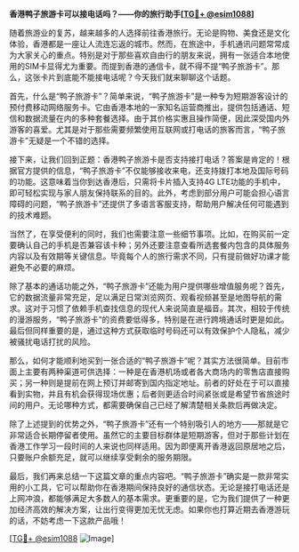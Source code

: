 **香港鸭子旅游卡可以接电话吗？——你的旅行助手[[TG💪+ @esim1088](https://t.me/s/esim1088)]**

随着旅游业的复苏，越来越多的人选择前往香港旅行。无论是购物、美食还是文化体验，香港都是一座让人流连忘返的城市。然而，在旅途中，手机通讯问题常常成为大家关心的重点。特别是对于那些喜欢自由行的朋友来说，拥有一张适合本地使用的SIM卡显得尤为重要。而提到香港的通信卡，就不得不提“鸭子旅游卡”。那么，这张卡片到底能不能接电话呢？今天我们就来聊聊这个话题。

首先，什么是“鸭子旅游卡”？简单来说，“鸭子旅游卡”是一种专为短期游客设计的预付费移动网络服务卡。它由香港本地的一家知名运营商推出，提供包括通话、短信和数据流量在内的多种套餐选择。由于其价格实惠且操作简便，因此深受国内外游客的喜爱。尤其是对于那些需要频繁使用互联网或打电话的旅客而言，“鸭子旅游卡”无疑是一个不错的选择。

接下来，让我们回到正题：香港鸭子旅游卡是否支持接打电话？答案是肯定的！根据官方提供的信息，“鸭子旅游卡”不仅能够接收来电，还支持拨打本地及国际号码的功能。这意味着当你到达香港后，只需将卡片插入支持4G LTE功能的手机中，即可轻松实现与家人朋友保持联系的目的。此外，考虑到部分用户可能会担心语言障碍的问题，“鸭子旅游卡”还提供了多语言客服支持，帮助用户解决任何可能遇到的技术难题。

当然了，在享受便利的同时，我们也需要注意一些细节事项。比如，在购买前一定要确认自己的手机是否兼容该卡种；另外还要注意查看所选套餐内包含的具体服务内容以及有效期等关键信息。毕竟每个人的旅行需求不同，只有提前做好功课才能避免不必要的麻烦。

除了基本的通话功能之外，“鸭子旅游卡”还能为用户提供哪些增值服务呢？首先，它的数据流量非常充足，足以满足日常浏览网页、观看视频甚至是地图导航的需求。这对于习惯了依赖手机查找信息的现代人来说简直是福音。其次，相较于传统的漫游服务，“鸭子旅游卡”的资费要低得多，特别是在进行跨境通话时更是如此。最后但同样重要的是，通过这种方式获取临时号码还可以有效保护个人隐私，减少被骚扰电话打扰的风险。

那么，如何才能顺利地买到一张合适的“鸭子旅游卡”呢？其实方法很简单。目前市面上主要有两种渠道可供选择：一种是在香港机场或者各大商场内的零售店直接购买；另一种则是提前在网上预订并邮寄到国内指定地址。前者的好处在于可以直接看到实物，并且有机会获得现场优惠；后者则更适合时间紧张或是希望节省旅途时间的用户。无论哪种方式，都需要确保自己已经了解清楚相关条款后再做决定。

除了上述提到的优势之外，“鸭子旅游卡”还有一个特别吸引人的地方——那就是它非常适合长期停留者使用。虽然它的主要目标群体是短期游客，但对于那些计划在香港工作学习一段时间的人来说也同样适用。因为即便离开香港返回原居地之后，只要账户余额充足，就可以继续享受剩余的服务期限。

最后，我们再来总结一下这篇文章的重点内容吧。“鸭子旅游卡”确实是一款非常实用的小工具，它可以帮助你在香港期间保持良好的通信状态。无论是接打电话还是上网冲浪，都能够满足大多数人的基本需求。更重要的是，它为我们提供了一种更加经济高效的解决方案，让出行变得更加无忧无虑。如果你也打算近期去香港游玩的话，不妨考虑一下这款产品哦！

[[TG💪+ @esim1088](https://t.me/s/esim1088) ![Image](https://i.postimg.cc/4NQfJmqS/Snipaste-2025-05-13-00-14-12.png)]